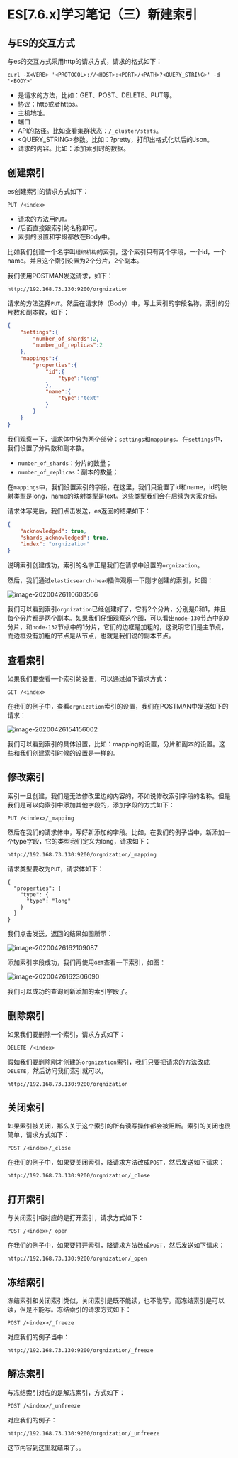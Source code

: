 # ES[7.6.x]学习笔记（三）新建索引

## 与ES的交互方式

与es的交互方式采用http的请求方式，请求的格式如下：

```shell
curl -X<VERB> '<PROTOCOL>://<HOST>:<PORT>/<PATH>?<QUERY_STRING>' -d '<BODY>'
```

* <VERB>是请求的方法，比如：GET、POST、DELETE、PUT等。
* <PROTOCOL> 协议：http或者https。
* <HOST>主机地址。
* <PORT>端口
* <PATH>API的路径。比如查看集群状态：`/_cluster/stats`。
* <QUERY_STRING>参数。比如：?pretty，打印出格式化以后的Json。
* <BODY>请求的内容。比如：添加索引时的数据。

## 创建索引

es创建索引的请求方式如下：

```shell
PUT /<index>
```

* 请求的方法用`PUT`。
* /后面直接跟索引的名称即可。
* 索引的设置和字段都放在Body中。

比如我们创建一个名字叫`组织机构`的索引，这个索引只有两个字段，一个id，一个name。并且这个索引设置为2个分片，2个副本。

我们使用POSTMAN发送请求，如下：

```
http://192.168.73.130:9200/orgnization
```

请求的方法选择`PUT`。然后在请求体（Body）中，写上索引的字段名称，索引的分片数和副本数，如下：

```json
{
    "settings":{
        "number_of_shards":2,
        "number_of_replicas":2
    },
    "mappings":{
        "properties":{
            "id":{
                "type":"long"
            },
            "name":{
                "type":"text"
            }
        }
    }
}
```

我们观察一下，请求体中分为两个部分：`settings`和`mappings`。在`settings`中，我们设置了分片数和副本数。

* `number_of_shards`：分片的数量；
* `number_of_replicas`：副本的数量；

在`mappings`中，我们设置索引的字段，在这里，我们只设置了id和name，id的映射类型是long，name的映射类型是text。这些类型我们会在后续为大家介绍。

请求体写完后，我们点击发送，es返回的结果如下：

```json
{
    "acknowledged": true,
    "shards_acknowledged": true,
    "index": "orgnization"
}
```

说明索引创建成功，索引的名字正是我们在请求中设置的`orgnization`。

然后，我们通过`elasticsearch-head`插件观察一下刚才创建的索引，如图：

![image-20200426110603566](D:\Vue-Project\vue-press\docs\article\es-3.assets\image-20200426110603566.png)

我们可以看到索引`orgnization`已经创建好了，它有2个分片，分别是0和1，并且每个分片都是两个副本。如果我们仔细观察这个图，可以看出`node-130`节点中的0分片，和`node-132`节点中的1分片，它们的边框是加粗的，这说明它们是主节点，而边框没有加粗的节点是从节点，也就是我们说的副本节点。

## 查看索引

如果我们要查看一个索引的设置，可以通过如下请求方式：

```shell
GET /<index>
```

在我们的例子中，查看`orgnization`索引的设置，我们在POSTMAN中发送如下的请求：

![image-20200426154156002](D:\Vue-Project\vue-press\docs\article\es-3.assets\image-20200426154156002.png)

我们可以看到索引的具体设置，比如：mapping的设置，分片和副本的设置。这些和我们创建索引时候的设置是一样的。

## 修改索引

索引一旦创建，我们是无法修改里边的内容的，不如说修改索引字段的名称。但是我们是可以向索引中添加其他字段的，添加字段的方式如下：

```shell
PUT /<index>/_mapping
```

然后在我们的请求体中，写好新添加的字段。比如，在我们的例子当中，新添加一个type字段，它的类型我们定义为long，请求如下：

```
http://192.168.73.130:9200/orgnization/_mapping
```

请求类型要改为`PUT`，请求体如下：

```
{
  "properties": {
    "type": {
      "type": "long"
    }
  }
}
```

我们点击发送，返回的结果如图所示：

![image-20200426162109087](D:\Vue-Project\vue-press\docs\article\es-3.assets\image-20200426162109087.png)

添加索引字段成功，我们再使用`GET`查看一下索引，如图：

![image-20200426162306090](D:\Vue-Project\vue-press\docs\article\es-3.assets\image-20200426162306090.png)

我们可以成功的查询到新添加的索引字段了。

## 删除索引

如果我们要删除一个索引，请求方式如下：

```shell
DELETE /<index>
```

假如我们要删除刚才创建的`orgnization`索引，我们只要把请求的方法改成`DELETE`，然后访问我们索引就可以，

```
http://192.168.73.130:9200/orgnization
```

## 关闭索引

如果索引被关闭，那么关于这个索引的所有读写操作都会被阻断。索引的关闭也很简单，请求方式如下：

```shell
POST /<index>/_close
```

在我们的例子中，如果要关闭索引，降请求方法改成`POST`，然后发送如下请求：

```
http://192.168.73.130:9200/orgnization/_close
```

## 打开索引

与关闭索引相对应的是打开索引，请求方式如下：

```shell
POST /<index>/_open
```

在我们的例子中，如果要打开索引，降请求方法改成`POST`，然后发送如下请求：

```
http://192.168.73.130:9200/orgnization/_open
```

## 冻结索引

冻结索引和关闭索引类似，关闭索引是既不能读，也不能写。而冻结索引是可以读，但是不能写。冻结索引的请求方式如下：

```shell
POST /<index>/_freeze
```

对应我们的例子当中：

```
http://192.168.73.130:9200/orgnization/_freeze
```

## 解冻索引

与冻结索引对应的是解冻索引，方式如下：

```shell
POST /<index>/_unfreeze
```

对应我们的例子：

```
http://192.168.73.130:9200/orgnization/_unfreeze
```

这节内容到这里就结束了。。